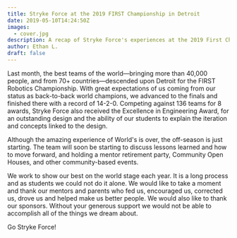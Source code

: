 ```yaml
---
title: Stryke Force at the 2019 FIRST Championship in Detroit
date: 2019-05-10T14:24:50Z
images:
  - cover.jpg
description: A recap of Stryke Force's experiences at the 2019 First Championship in Detroit.
author: Ethan L.
draft: false
---
```


Last month, the best teams of the world—bringing more than 40,000 people, and from 70+ countries—descended upon Detroit for the FIRST Robotics Championship. With great expectations of us coming from our status as back-to-back world champions, we advanced to the finals and finished there with a record of 14-2-0. Competing against 136 teams for 8 awards, Stryke Force also received the Excellence in Engineering Award, for an outstanding design and the ability of our students to explain the iteration and concepts linked to the design.

<!--more-->

Although the amazing experience of World's is over, the off-season is just starting. The team will soon be starting to discuss lessons learned and how to move forward, and holding a mentor retirement party, Community Open Houses, and other community-based events.

We work to show our best on the world stage each year. It is a long process and as students we could not do it alone. We would like to take a moment and thank our mentors and parents who fed us, encouraged us, corrected us, drove us and helped make us better people. We would also like to thank our sponsors. Without your generous support we would not be able to accomplish all of the things we dream about.

Go Stryke Force!
